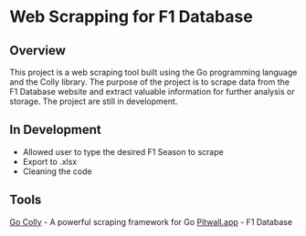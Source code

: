# Web Scrapping for F1 Database
## Overview
This project is a web scraping tool built using the Go programming language and the Colly library. The purpose of the project is to scrape data from the F1 Database website and extract valuable information for further analysis or storage. The project are still in development.

## In Development
- Allowed user to type the desired F1 Season to scrape
- Export to .xlsx
- Cleaning the code

## Tools
[Go Colly](https://github.com/gocolly/colly) - A powerful scraping framework for Go
[Pitwall.app](https://pitwall.app/) - F1 Database
